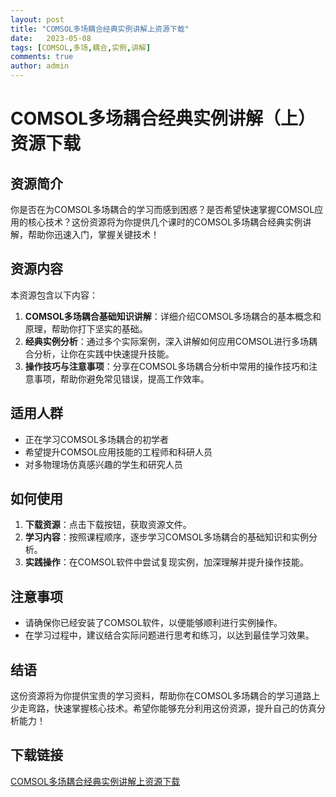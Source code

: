 ```yaml
---
layout: post
title: "COMSOL多场耦合经典实例讲解上资源下载"
date:   2023-05-08
tags: [COMSOL,多场,耦合,实例,讲解]
comments: true
author: admin
---
```

# COMSOL多场耦合经典实例讲解（上）资源下载

## 资源简介

你是否在为COMSOL多场耦合的学习而感到困惑？是否希望快速掌握COMSOL应用的核心技术？这份资源将为你提供几个课时的COMSOL多场耦合经典实例讲解，帮助你迅速入门，掌握关键技术！

## 资源内容

本资源包含以下内容：

1. **COMSOL多场耦合基础知识讲解**：详细介绍COMSOL多场耦合的基本概念和原理，帮助你打下坚实的基础。
2. **经典实例分析**：通过多个实际案例，深入讲解如何应用COMSOL进行多场耦合分析，让你在实践中快速提升技能。
3. **操作技巧与注意事项**：分享在COMSOL多场耦合分析中常用的操作技巧和注意事项，帮助你避免常见错误，提高工作效率。

## 适用人群

- 正在学习COMSOL多场耦合的初学者
- 希望提升COMSOL应用技能的工程师和科研人员
- 对多物理场仿真感兴趣的学生和研究人员

## 如何使用

1. **下载资源**：点击下载按钮，获取资源文件。
2. **学习内容**：按照课程顺序，逐步学习COMSOL多场耦合的基础知识和实例分析。
3. **实践操作**：在COMSOL软件中尝试复现实例，加深理解并提升操作技能。

## 注意事项

- 请确保你已经安装了COMSOL软件，以便能够顺利进行实例操作。
- 在学习过程中，建议结合实际问题进行思考和练习，以达到最佳学习效果。

## 结语

这份资源将为你提供宝贵的学习资料，帮助你在COMSOL多场耦合的学习道路上少走弯路，快速掌握核心技术。希望你能够充分利用这份资源，提升自己的仿真分析能力！

## 下载链接

[COMSOL多场耦合经典实例讲解上资源下载](https://pan.quark.cn/s/c67de8f36063)